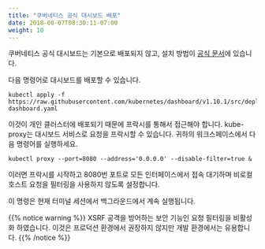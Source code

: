 ```yaml
---
title: "쿠버네티스 공식 대시보드 배포"
date: 2018-08-07T08:30:11-07:00
weight: 10
---
```


쿠버네티스 공식 대시보드는 기본으로 배포되지 않고, 설치 방법이
[공식 문서](https://kubernetes.io/docs/tasks/access-application-cluster/web-ui-dashboard/)에 있습니다.

다음 명령어로 대시보드를 배포할 수 있습니다.
```
kubectl apply -f https://raw.githubusercontent.com/kubernetes/dashboard/v1.10.1/src/deploy/recommended/kubernetes-dashboard.yaml
```

이것이 개인 클러스터에 배포되기 때문에 프락시를 통해서 접근해야 합니다.
kube-proxy는 대시보드 서비스로 요청을 프락시할 수 있습니다. 
귀하의 워크스페이스에서 다음 명령어를 실행하세요.
```
kubectl proxy --port=8080 --address='0.0.0.0' --disable-filter=true &
```

이러면 프락시를 시작하고 8080번 포트로 모든 인터페이스에서 접속 대기하며 
비로컬 호스트 요청을 필터링을 사용하지 않도록 설정합니다.

이 명령은 현재 터미널 세션에서 백그라운드에서 계속 실행됩니다.

{{% notice warning %}}
XSRF 공격을 방어하는 보안 기능인 요청 필터링을 비활성화 하였습니다.
이것은 프로덕션 환경에서 권장하지 않지만 개발 환경에서는 유용합니다.
{{% /notice %}}
